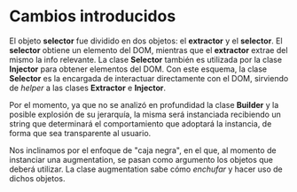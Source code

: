 # Cambios introducidos
El objeto **selector** fue dividido en dos objetos: el **extractor** y el **selector**. El **selector** obtiene un elemento del DOM, mientras que el **extractor** extrae del mismo la info relevante. La clase **Selector** también es utilizada por la clase **Injector** para obtener elementos del DOM. Con este esquema, la clase **Selector** es la encargada de interactuar directamente con el DOM, sirviendo de *helper* a las clases **Extractor** e **Injector**.

Por el momento, ya que no se analizó en profundidad la clase **Builder** y la posible explosión de su jerarquía, la misma será instanciada recibiendo un string que determinará el comportamiento que adoptará la instancia, de forma que sea transparente al usuario.

Nos inclinamos por el enfoque de "caja negra", en el que, al momento de instanciar una augmentation, se pasan como argumento los objetos que deberá utilizar. La clase augmentation sabe cómo *enchufar* y hacer uso de dichos objetos.